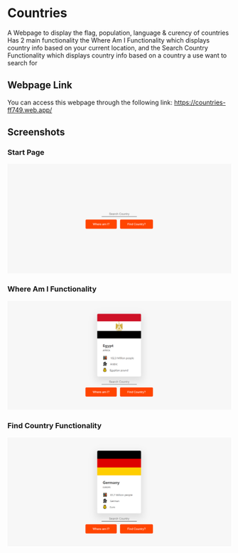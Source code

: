 # Countries
A Webpage to display the flag, population, language & curency of countries \
Has 2 main functionality the Where Am I Functionality which displays country info based on your current location, and the Search Country Functionality which displays country info based on a country a use want to search for

## Webpage Link
You can access this webpage through the following link: https://countries-ff749.web.app/

## Screenshots

### Start Page
![App Screenshot](https://github.com/youssef-gerges-ramzy-mokhtar/Countries/blob/main/Screenshoots/1.png?raw=true)

### Where Am I Functionality
![App Screenshot](https://github.com/youssef-gerges-ramzy-mokhtar/Countries/blob/main/Screenshoots/2.png?raw=true)

### Find Country Functionality
![App Screenshot](https://github.com/youssef-gerges-ramzy-mokhtar/Countries/blob/main/Screenshoots/3.png?raw=true)

